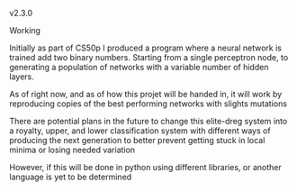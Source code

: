 v2.3.0

Working

Initially as part of CS50p I produced a program where a neural network is trained add two binary numbers. Starting from a single perceptron node, to generating a population of networks with a variable number of hidden layers.

As of right now, and as of how this projet will be handed in, it will work by reproducing copies of the best performing networks with slights mutations

There are potential plans in the future to change this elite-dreg system into a royalty, upper, and lower classification system with different ways of producing the next generation to better prevent getting stuck in local minima or losing needed variation

However, if this will be done in python using different libraries, or another language is yet to be determined
